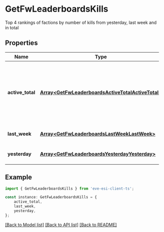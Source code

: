 # GetFwLeaderboardsKills

Top 4 rankings of factions by number of kills from yesterday, last week and in total

## Properties

Name | Type | Description | Notes
------------ | ------------- | ------------- | -------------
**active_total** | [**Array&lt;GetFwLeaderboardsActiveTotalActiveTotal&gt;**](GetFwLeaderboardsActiveTotalActiveTotal.md) | Top 4 ranking of factions active in faction warfare by total kills. A faction is considered \&quot;active\&quot; if they have participated in faction warfare in the past 14 days | [default to undefined]
**last_week** | [**Array&lt;GetFwLeaderboardsLastWeekLastWeek&gt;**](GetFwLeaderboardsLastWeekLastWeek.md) | Top 4 ranking of factions by kills in the past week | [default to undefined]
**yesterday** | [**Array&lt;GetFwLeaderboardsYesterdayYesterday&gt;**](GetFwLeaderboardsYesterdayYesterday.md) | Top 4 ranking of factions by kills in the past day | [default to undefined]

## Example

```typescript
import { GetFwLeaderboardsKills } from 'eve-esi-client-ts';

const instance: GetFwLeaderboardsKills = {
    active_total,
    last_week,
    yesterday,
};
```

[[Back to Model list]](../README.md#documentation-for-models) [[Back to API list]](../README.md#documentation-for-api-endpoints) [[Back to README]](../README.md)
